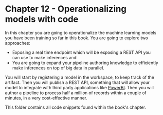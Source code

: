 # Chapter 12 - Operationalizing models with code

In this chapter you are going to operationalize the machine learning models you have been training so far in this book. You are going to explore two approaches:

- Exposing a real time endpoint which will be exposing a REST API you can use to make inferences and
- You are going to expand your pipeline authoring knowledge to efficiently make inferences on top of big data in parallel. 

You will start by registering a model in the workspace, to keep track of the artifact. Then you will publish a REST API, something that will allow your model to integrate with third party applications like [PowerBI](https://docs.microsoft.com/en-us/power-bi/connect-data/service-aml-integrate). 
Then you will author a pipeline to process half a million of records within a couple of minutes, in a very cost-effective manner.

This folder contains all code snippets found within the book's chapter.
